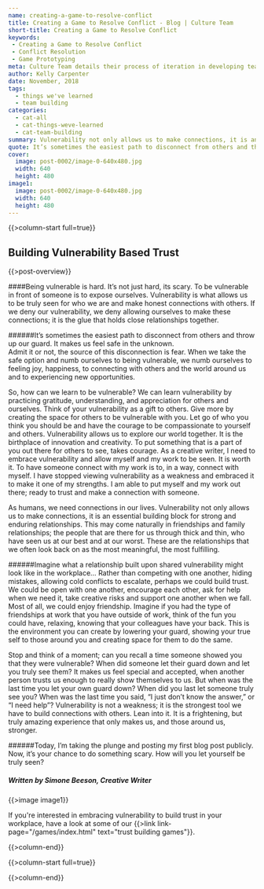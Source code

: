```yaml
---
name: creating-a-game-to-resolve-conflict
title: Creating a Game to Resolve Conflict - Blog | Culture Team
short-title: Creating a Game to Resolve Conflict
keywords: 
 - Creating a Game to Resolve Conflict
 - Conflict Resolution
 - Game Prototyping
meta: Culture Team details their process of iteration in developing team building games in their blog article, 'Creating a Game to Resolve Conflict'.
author: Kelly Carpenter
date: November, 2018
tags:
  - things we've learned
  - team building
categories:
  - cat-all
  - cat-things-weve-learned
  - cat-team-building
summary: Vulnerability not only allows us to make connections, it is an essential building block for strong and enduring relationships. 
quote: It’s sometimes the easiest path to disconnect from others and throw up our guard. It makes us feel safe in the unknown.  Admit it or not, the source of this disconnection is fear.
cover:
  image: post-0002/image-0-640x480.jpg
  width: 640
  height: 480
image1:
  image: post-0002/image-0-640x480.jpg
  width: 640
  height: 480
---
```

{{>column-start full=true}}

## Building Vulnerability Based Trust

{{>post-overview}}

####Being vulnerable is hard. It’s not just hard, its scary. To be vulnerable in front of someone is to expose ourselves. Vulnerability is what allows us to be truly seen for who we are and make honest connections with others. If we deny our vulnerability, we deny allowing ourselves to make these connections; it is the glue that holds close relationships together.
 ######It’s sometimes the easiest path to disconnect from others and throw up our guard. It makes us feel safe in the unknown.  
Admit it or not, the source of this disconnection is fear. When we take the safe option and numb ourselves to being vulnerable, we numb ourselves to feeling joy, happiness, to connecting with others and the world around us and to experiencing new opportunities.
So, how can we learn to be vulnerable? We can learn vulnerability by practicing gratitude, understanding, and appreciation for others and ourselves. Think of your vulnerability as a gift to others. Give more by creating the space for others to be vulnerable with you. Let go of who you think you should be and have the courage to be compassionate to yourself and others. Vulnerability allows us to explore our world together. It is the birthplace of innovation and creativity. To put something that is a part of you out there for others to see, takes courage. As a creative writer, I need to embrace vulnerability and allow myself and my work to be seen. It is worth it. To have someone connect with my work is to, in a way, connect with myself. I have stopped viewing vulnerability as a weakness and embraced it to make it one of my strengths. I am able to put myself and my work out there; ready to trust and make a connection with someone.
As humans, we need connections in our lives. Vulnerability not only allows us to make connections, it is an essential building block for strong and enduring relationships. This may come naturally in friendships and family relationships; the people that are there for us through thick and thin, who have seen us at our best and at our worst. These are the relationships that we often look back on as the most meaningful, the most fulfilling. 
######Imagine what a relationship built upon shared vulnerability might look like in the workplace… 
Rather than competing with one another, hiding mistakes, allowing cold conflicts to escalate, perhaps we could build trust. We could be open with one another, encourage each other, ask for help when we need it, take creative risks and support one another when we fall. Most of all, we could enjoy friendship. Imagine if you had the type of friendships at work that you have outside of work, think of the fun you could have, relaxing, knowing that your colleagues have your back. This is the environment you can create by lowering your guard, showing your true self to those around you and creating space for them to do the same.Stop and think of a moment; can you recall a time someone showed you that they were vulnerable? When did someone let their guard down and let you truly see them? It makes us feel special and accepted, when another person trusts us enough to really show themselves to us. But when was the last time you let your own guard down? When did you last let someone truly see you? When was the last time you said, “I just don’t know the answer,” or “I need help”? Vulnerability is not a weakness; it is the strongest tool we have to build connections with others. Lean into it. It is a frightening, but truly amazing experience that only makes us, and those around us, stronger.######Today, I’m taking the plunge and posting my first blog post publicly. Now, it’s your chance to do something scary. How will you let yourself be truly seen?
##### _Written by Simone Beeson, Creative Writer_ 
{{>image image1}}

If you're interested in embracing vulnerability to build trust in your workplace, have a look at some of our {{>link link-page="/games/index.html" text="trust building games"}}.


{{>column-end}}

{{>column-start full=true}}

{{>column-end}}
